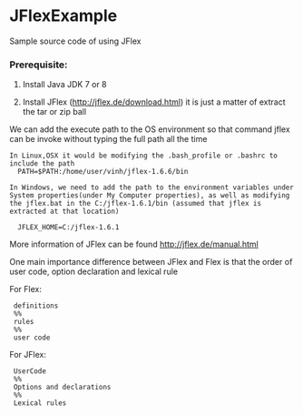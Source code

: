 # JFlexExample

Sample source code of using JFlex

### Prerequisite:

1) Install Java JDK 7 or 8

2) Install JFlex (http://jflex.de/download.html) it is just a matter of extract the tar or zip ball

We can add the execute path to the OS environment so that command jflex can be invoke without typing the full path all the time

    In Linux,OSX it would be modifying the .bash_profile or .bashrc to include the path
      PATH=$PATH:/home/user/vinh/jflex-1.6.6/bin
    
    In Windows, we need to add the path to the environment variables under System properties(under My Computer properties), as well as modifying the jflex.bat in the C:/jflex-1.6.1/bin (assumed that jflex is extracted at that location)
    
      JFLEX_HOME=C:/jflex-1.6.1
  
More information of JFlex can be found
http://jflex.de/manual.html

One main importance difference between JFlex and Flex is that the order of user code, option declaration and lexical rule

For Flex:

     definitions
     %%
     rules
     %%
     user code

For JFlex:

     UserCode
     %%
     Options and declarations
     %%
     Lexical rules
